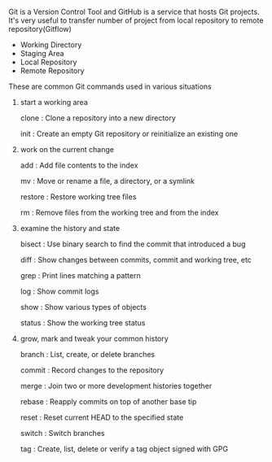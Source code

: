 Git is a Version Control Tool and GitHub is a service that hosts Git projects. It's very useful to transfer number of project from local repository to remote repository(Gitflow)

* Working Directory 
* Staging Area
* Local Repository
* Remote Repository

These are common Git commands used in various situations

1) start a working area 
   
   clone     : Clone a repository into a new directory
   
   init      : Create an empty Git repository or reinitialize an existing one


2) work on the current change 
   
   add      : Add file contents to the index

   mv       : Move or rename a file, a directory, or a symlink

   restore  : Restore working tree files

   rm       : Remove files from the working tree and from the index

3) examine the history and state 

   bisect   : Use binary search to find the commit that introduced a bug

   diff     : Show changes between commits, commit and working tree, etc

   grep     : Print lines matching a pattern

   log      : Show commit logs

   show     : Show various types of objects

   status   : Show the working tree status

4) grow, mark and tweak your common history

   branch   : List, create, or delete branches

   commit   : Record changes to the repository

   merge    : Join two or more development histories together

   rebase   : Reapply commits on top of another base tip

   reset    : Reset current HEAD to the specified state

   switch   : Switch branches

   tag      : Create, list, delete or verify a tag object signed with GPG

